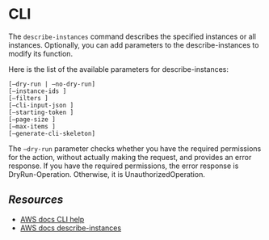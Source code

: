 # CLI

The `describe-instances` command describes the specified instances or all instances. Optionally, you can add parameters to the describe-instances to modify its function.

Here is the list of the available parameters for describe-instances:
```
[–dry-run | –no-dry-run] 
[–instance-ids ] 
[–filters ]
[–cli-input-json ] 
[–starting-token ] 
[–page-size ] 
[–max-items ] 
[–generate-cli-skeleton]
```
The `–dry-run` parameter checks whether you have the required permissions for the action, without actually making the request, and provides an error response. If you have the required permissions, the error response is DryRun-Operation. Otherwise, it is UnauthorizedOperation.

## *Resources*
- [AWS docs CLI help](https://docs.aws.amazon.com/cli/latest/userguide/cli-usage-help.html)
- [AWS docs describe-instances](https://docs.aws.amazon.com/cli/latest/reference/ec2/describe-instances.html)
